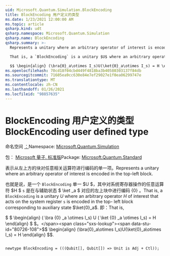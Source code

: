 ```yaml
---
uid: Microsoft.Quantum.Simulation.BlockEncoding
title: BlockEncoding 用户定义的类型
ms.date: 1/23/2021 12:00:00 AM
ms.topic: article
qsharp.kind: udt
qsharp.namespace: Microsoft.Quantum.Simulation
qsharp.name: BlockEncoding
qsharp.summary: >-
  Represents a unitary where an arbitrary operator of interest is encoded in the top-left block.

  That is, a `BlockEncoding` is a unitary $U$ where an arbitrary operator $H$ of interest that acts on the system register `s` is encoded in the top- left block corresponding to auxiliary state $\ket{0}_a$. That is,

  $$ \begin{align} (\bra{0}_a\otimes I_s)U(\ket{0}_a\otimes I_s) = H \end{align} $$.
ms.openlocfilehash: 70cd18f04cbd449f4818ba3b40580303137f84db
ms.sourcegitcommit: 71605ea9cc630e84e7ef29027e1f0ea06299747e
ms.translationtype: MT
ms.contentlocale: zh-CN
ms.lasthandoff: 01/26/2021
ms.locfileid: "98857635"
---
```

# <a name="blockencoding-user-defined-type"></a><span data-ttu-id="80726-102">BlockEncoding 用户定义的类型</span><span class="sxs-lookup"><span data-stu-id="80726-102">BlockEncoding user defined type</span></span>

<span data-ttu-id="80726-103">命名空间 [：](xref:Microsoft.Quantum.Simulation)</span><span class="sxs-lookup"><span data-stu-id="80726-103">Namespace: [Microsoft.Quantum.Simulation](xref:Microsoft.Quantum.Simulation)</span></span>

<span data-ttu-id="80726-104">包： [Microsoft 量子. 标准版](https://nuget.org/packages/Microsoft.Quantum.Standard)</span><span class="sxs-lookup"><span data-stu-id="80726-104">Package: [Microsoft.Quantum.Standard](https://nuget.org/packages/Microsoft.Quantum.Standard)</span></span>


<span data-ttu-id="80726-105">表示从左上方的块对任意相关运算符进行编码的单一项。</span><span class="sxs-lookup"><span data-stu-id="80726-105">Represents a unitary where an arbitrary operator of interest is encoded in the top-left block.</span></span>

<span data-ttu-id="80726-106">也就是说，是一个 `BlockEncoding` 单一 $U $，其中对系统寄存器操作的任意运算符 $H $ `s` 是在与辅助状态 $ \ket _a $ 对应的左上块中进行编码 {0} 。</span><span class="sxs-lookup"><span data-stu-id="80726-106">That is, a `BlockEncoding` is a unitary $U$ where an arbitrary operator $H$ of interest that acts on the system register `s` is encoded in the top- left block corresponding to auxiliary state $\ket{0}_a$.</span></span> <span data-ttu-id="80726-107">即：</span><span class="sxs-lookup"><span data-stu-id="80726-107">That is,</span></span>

<span data-ttu-id="80726-108">$ $ \begin{align} ( \bra {0} _a \otimes I_s) U ( \ket {0} _a \otimes I_s) = H \end{align} $ $。</span><span class="sxs-lookup"><span data-stu-id="80726-108">$$ \begin{align} (\bra{0}_a\otimes I_s)U(\ket{0}_a\otimes I_s) = H \end{align} $$.</span></span>

```qsharp

newtype BlockEncoding = (((Qubit[], Qubit[]) => Unit is Adj + Ctl));
```


